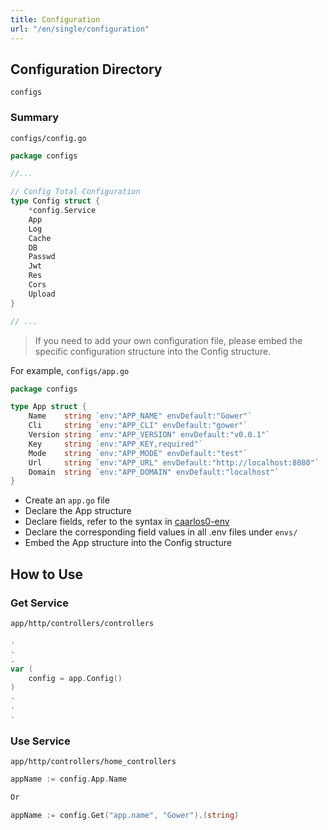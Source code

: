 ```yaml
---
title: Configuration
url: "/en/single/configuration"
---
```


## Configuration Directory

`configs`

### Summary

`configs/config.go`

```go
package configs

//...

// Config Total Configuration
type Config struct {
    *config.Service
    App
    Log
    Cache
    DB
    Passwd
    Jwt
    Res
    Cors
    Upload
}

// ...
```


> If you need to add your own configuration file, please embed the specific configuration structure into the Config structure.

For example, `configs/app.go`

```go
package configs

type App struct {
    Name    string `env:"APP_NAME" envDefault:"Gower"`
    Cli     string `env:"APP_CLI" envDefault:"gower"`
    Version string `env:"APP_VERSION" envDefault:"v0.0.1"`
    Key     string `env:"APP_KEY,required"`
    Mode    string `env:"APP_MODE" envDefault:"test"`
    Url     string `env:"APP_URL" envDefault:"http://localhost:8080"`
    Domain  string `env:"APP_DOMAIN" envDefault:"localhost"`
}
```


- Create an `app.go` file
- Declare the App structure
- Declare fields, refer to the syntax in [caarlos0-env](https://github.com/caarlos0/env)
- Declare the corresponding field values in all .env files under `envs/`
- Embed the App structure into the Config structure

## How to Use

### Get Service

`app/http/controllers/controllers`

```go
.
.
.
var (
    config = app.Config()
)
.
.
.
```


### Use Service

`app/http/controllers/home_controllers`

```go
appName := config.App.Name

Or

appName := config.Get("app.name", "Gower").(string)
```
